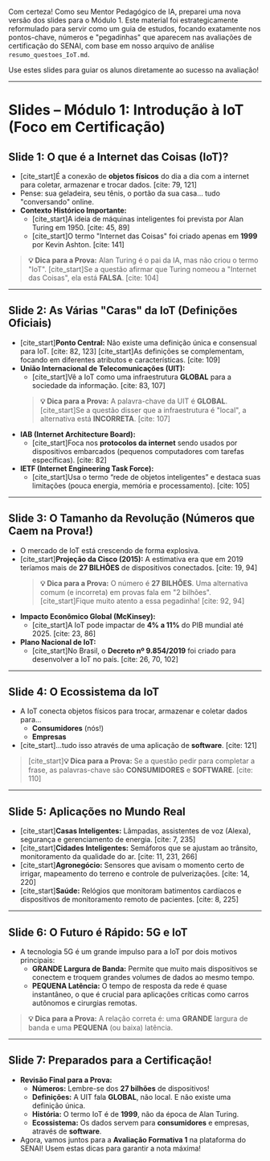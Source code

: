 Com certeza! Como seu Mentor Pedagógico de IA, preparei uma nova versão dos slides para o Módulo 1. Este material foi estrategicamente reformulado para servir como um guia de estudos, focando exatamente nos pontos-chave, números e "pegadinhas" que aparecem nas avaliações de certificação do SENAI, com base em nosso arquivo de análise `resumo_questoes_IoT.md`.

Use estes slides para guiar os alunos diretamente ao sucesso na avaliação!

---

# Slides – Módulo 1: Introdução à IoT (Foco em Certificação)

## Slide 1: O que é a Internet das Coisas (IoT)?

- [cite_start]É a conexão de **objetos físicos** do dia a dia com a internet para coletar, armazenar e trocar dados. [cite: 79, 121]
- Pense: sua geladeira, seu tênis, o portão da sua casa... tudo "conversando" online.
- **Contexto Histórico Importante:**
    - [cite_start]A ideia de máquinas inteligentes foi prevista por Alan Turing em 1950. [cite: 45, 89]
    - [cite_start]O termo "Internet das Coisas" foi criado apenas em **1999** por Kevin Ashton. [cite: 141]

> **💡 Dica para a Prova:** Alan Turing é o pai da IA, mas não criou o termo "IoT". [cite_start]Se a questão afirmar que Turing nomeou a "Internet das Coisas", ela está **FALSA**. [cite: 104]

---

## Slide 2: As Várias "Caras" da IoT (Definições Oficiais)

- [cite_start]**Ponto Central:** Não existe uma definição única e consensual para IoT. [cite: 82, 123] [cite_start]As definições se complementam, focando em diferentes atributos e características. [cite: 109]
- **União Internacional de Telecomunicações (UIT):**
    - [cite_start]Vê a IoT como uma infraestrutura **GLOBAL** para a sociedade da informação. [cite: 83, 107]
    > **💡 Dica para a Prova:** A palavra-chave da UIT é **GLOBAL**. [cite_start]Se a questão disser que a infraestrutura é "local", a alternativa está **INCORRETA**. [cite: 107]
- **IAB (Internet Architecture Board):**
    - [cite_start]Foca nos **protocolos da internet** sendo usados por dispositivos embarcados (pequenos computadores com tarefas específicas). [cite: 82]
- **IETF (Internet Engineering Task Force):**
    - [cite_start]Usa o termo “rede de objetos inteligentes” e destaca suas limitações (pouca energia, memória e processamento). [cite: 105]

---

## Slide 3: O Tamanho da Revolução (Números que Caem na Prova!)

- O mercado de IoT está crescendo de forma explosiva.
- [cite_start]**Projeção da Cisco (2015):** A estimativa era que em 2019 teríamos mais de **27 BILHÕES** de dispositivos conectados. [cite: 19, 94]
    > **💡 Dica para a Prova:** O número é **27 BILHÕES**. Uma alternativa comum (e incorreta) em provas fala em "2 bilhões". [cite_start]Fique muito atento a essa pegadinha! [cite: 92, 94]
- **Impacto Econômico Global (McKinsey):**
    - [cite_start]A IoT pode impactar de **4% a 11%** do PIB mundial até 2025. [cite: 23, 86]
- **Plano Nacional de IoT:**
    - [cite_start]No Brasil, o **Decreto nº 9.854/2019** foi criado para desenvolver a IoT no país. [cite: 26, 70, 102]

---

## Slide 4: O Ecossistema da IoT

- A IoT conecta objetos físicos para trocar, armazenar e coletar dados para...
    - **Consumidores** (nós!)
    - **Empresas**
- [cite_start]...tudo isso através de uma aplicação de **software**. [cite: 121]

> [cite_start]**💡 Dica para a Prova:** Se a questão pedir para completar a frase, as palavras-chave são **CONSUMIDORES** e **SOFTWARE**. [cite: 110]

---

## Slide 5: Aplicações no Mundo Real

- [cite_start]**Casas Inteligentes:** Lâmpadas, assistentes de voz (Alexa), segurança e gerenciamento de energia. [cite: 7, 235]
- [cite_start]**Cidades Inteligentes:** Semáforos que se ajustam ao trânsito, monitoramento da qualidade do ar. [cite: 11, 231, 266]
- [cite_start]**Agronegócio:** Sensores que avisam o momento certo de irrigar, mapeamento do terreno e controle de pulverizações. [cite: 14, 220]
- [cite_start]**Saúde:** Relógios que monitoram batimentos cardíacos e dispositivos de monitoramento remoto de pacientes. [cite: 8, 225]

---

## Slide 6: O Futuro é Rápido: 5G e IoT

- A tecnologia 5G é um grande impulso para a IoT por dois motivos principais:
    - **GRANDE Largura de Banda:** Permite que muito mais dispositivos se conectem e troquem grandes volumes de dados ao mesmo tempo.
    - **PEQUENA Latência:** O tempo de resposta da rede é quase instantâneo, o que é crucial para aplicações críticas como carros autônomos e cirurgias remotas.

> **💡 Dica para a Prova:** A relação correta é: uma **GRANDE** largura de banda e uma **PEQUENA** (ou baixa) latência.

---

## Slide 7: Preparados para a Certificação!

- **Revisão Final para a Prova:**
    - **Números:** Lembre-se dos **27 bilhões** de dispositivos!
    - **Definições:** A UIT fala **GLOBAL**, não local. E não existe uma definição única.
    - **História:** O termo IoT é de **1999**, não da época de Alan Turing.
    - **Ecossistema:** Os dados servem para **consumidores** e empresas, através de **software**.
- Agora, vamos juntos para a **Avaliação Formativa 1** na plataforma do SENAI! Usem estas dicas para garantir a nota máxima!